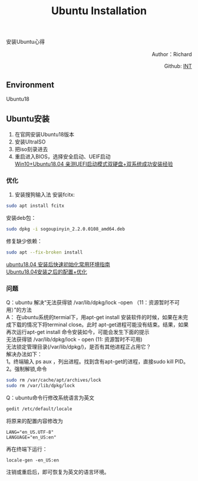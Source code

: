 ﻿---
layout: post
title: Ubuntu Installation
category: ROS
tags: [Education, Opioions]
---
安装Ubuntu心得

<p align="right">
Author：Richard 
</p>

<p align="right">
Github:
<a href="https://github.com/CheKaiWei/ARM-Programming/tree/master/int"> INT</a>
</p>

## Environment
Ubuntu18  

## Ubuntu安装
1. 在官网安装Ubuntu18版本  
2. 安装UltraISO
3. 把iso刻录进去
4. 重启进入BIOS，选择安全启动、UEIF启动  
[Win10+Ubuntu18.04 亲测UEFI启动模式双硬盘+双系统成功安装经验](https://blog.csdn.net/xrinosvip/article/details/80428133)  

### 优化
1. 安装搜狗输入法
安装fcitx:
```bash
sudo apt install fcitx
```
安装deb包：
```bash
sudo dpkg -i sogoupinyin_2.2.0.0108_amd64.deb
```
修复缺少依赖：
```bash
sudo apt --fix-broken install
```
[ubuntu18.04 安装后快速初始化常用环境指南](https://blog.szfszf.top/tech/ubuntu18-04-%E5%AE%89%E8%A3%85%E5%90%8E%E5%BF%AB%E9%80%9F%E5%88%9D%E5%A7%8B%E5%8C%96%E5%B8%B8%E7%94%A8%E7%8E%AF%E5%A2%83%E6%8C%87%E5%8D%97/)  
[Ubuntu18.04安装之后的配置+优化](https://blog.csdn.net/ywk_hax/article/details/83790207)

### 问题
Q：ubuntu 解决“无法获得锁 /var/lib/dpkg/lock -open （11：资源暂时不可用）”的方法  
A：
在ubuntu系统的termial下，用apt-get install 安装软件的时候，如果在未完成下载的情况下将terminal close。此时 apt-get进程可能没有结束。结果，如果再次运行apt-get install 命令安装如今，可能会发生下面的提示  
   无法获得锁 /var/lib/dpkg/lock - open (11: 资源暂时不可用)  
   无法锁定管理目录(/var/lib/dpkg/)，是否有其他进程正占用它？  
解决办法如下：  
1。终端输入 ps  aux ，列出进程。找到含有apt-get的进程，直接sudo kill PID。  
2。强制解锁,命令  
```bash
sudo rm /var/cache/apt/archives/lock  
sudo rm /var/lib/dpkg/lock
```

Q：ubuntu命令行修改系统语言为英文
```bash
gedit /etc/default/locale
```
将原来的配置内容修改为
```
LANG="en_US.UTF-8"
LANGUAGE="en_US:en"
```
再在终端下运行：
```
locale-gen -en_US:en
```
注销或重启后，即可恢复为英文的语言环境。